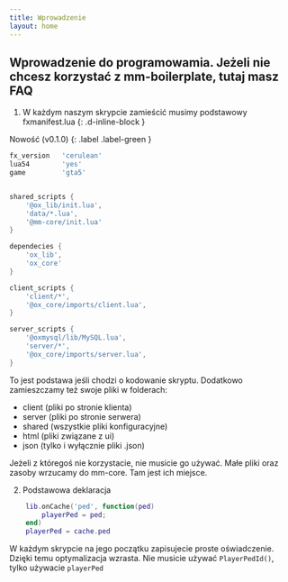 ```yaml
---
title: Wprowadzenie
layout: home
---
```

Wprowadzenie do programowamia. Jeżeli nie chcesz korzystać z mm-boilerplate, tutaj masz FAQ
----





1. W każdym naszym skrypcie zamieścić musimy podstawowy fxmanifest.lua
{: .d-inline-block }

Nowość (v0.1.0)
{: .label .label-green }
```lua
fx_version   'cerulean'
lua54        'yes'
game         'gta5'


shared_scripts {
	'@ox_lib/init.lua',
    'data/*.lua',
    '@mm-core/init.lua'
}

dependecies {
    'ox_lib',
    'ox_core'
}

client_scripts {
    'client/*',
    '@ox_core/imports/client.lua',
}

server_scripts {
	'@oxmysql/lib/MySQL.lua',
    'server/*',
    '@ox_core/imports/server.lua',
}
```
To jest podstawa jeśli chodzi o kodowanie skryptu. Dodatkowo zamieszczamy też swoje pliki w folderach:
- client (pliki po stronie klienta)
- server (pliki po stronie serwera)
- shared (wszystkie pliki konfiguracyjne)
- html (pliki związane z ui)
- json (tylko i wyłącznie pliki .json)

Jeżeli z któregoś nie korzystacie, nie musicie go używać. Małe pliki oraz zasoby wrzucamy do mm-core. Tam jest ich miejsce.


2. Podstawowa deklaracja
```lua
    lib.onCache('ped', function(ped)
        playerPed = ped;
    end)
    playerPed = cache.ped
```

W każdym skrypcie na jego początku zapisujecie proste oświadczenie. Dzięki temu optymalizacja wzrasta. Nie musicie używać `PlayerPedId()`, tylko używacie `playerPed`